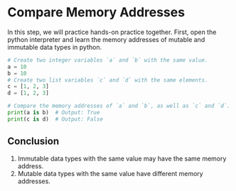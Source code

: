 # Compare Memory Addresses 

In this step, we will practice hands-on practice together. First, open the python interpreter and learn the memory addresses of mutable and immutable data types in python.

```python
# Create two integer variables `a` and `b` with the same value.
a = 10
b = 10
# Create two list variables `c` and `d` with the same elements.
c = [1, 2, 3]
d = [1, 2, 3]

# Compare the memory addresses of `a` and `b`, as well as `c` and `d`.
print(a is b)  # Output: True
print(c is d)  # Output: False
```

## Conclusion

1. Immutable data types with the same value may have the same memory address.
2. Mutable data types with the same value have different memory addresses.
